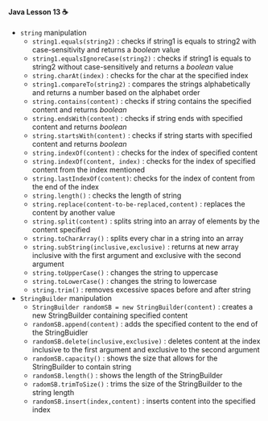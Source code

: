 #### Java Lesson 13 :coffee:

- `string` manipulation
  - `string1.equals(string2)` : checks if string1 is equals to string2 with case-sensitivity and returns a _boolean_ value
  - `string1.equalsIgnoreCase(string2)` : checks if string1 is equals to string2 without case-sensitively and returns a _boolean_ value
  - `string.charAt(index)` : checks for the char at the specified index
  - `string1.compareTo(string2)` : compares the strings alphabetically and returns a number based on the alphabet order
  - `string.contains(content)` : checks if string contains the specified content and returns _boolean_
  - `string.endsWith(content)` : checks if string ends with specified content and returns _boolean_
  - `string.startsWith(content)` : checks if string starts with specified content and returns _boolean_
  - `string.indexOf(content)` : checks for the index of specified content
  - `string.indexOf(content, index)` : checks for the index of specified content from the index mentioned
  - `string.lastIndexOf(content)`: checks for the index of content from the end of the index
  - `string.length()` : checks the length of string
  - `string.replace(content-to-be-replaced,content)` : replaces the content by another value
  - `string.split(content)` : splits string into an array of elements by the content specified
  - `string.toCharArray()` : splits every char in a string into an array
  - `string.subString(inclusive,exclusive)` : returns at new array inclusive with the first argument and exclusive with the second argument
  - `string.toUpperCase()` : changes the string to uppercase
  - `string.toLowerCase()` : changes the string to lowercase
  - `string.trim()` : removes excessive spaces before and after string
- `StringBuilder` manipulation
  - `StringBuilder randomSB = new StringBuilder(content)` : creates a new StringBuilder containing specified content
  - `randomSB.append(content)` : adds the specified content to the end of the StringBuidler
  - `randomSB.delete(inclusive,exclusive)` : deletes content at the index inclusive to the first argument and exclusive to the second argument
  - `randomSB.capacity()` : shows the size that allows for the StringBuilder to contain string
  - `randomSB.length()` : shows the length of the StringBuilder
  - `radomSB.trimToSize()` : trims the size of the StringBuilder to the string length
  - `randomSB.insert(index,content)` : inserts content into the specified index
